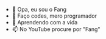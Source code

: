 - 👋 Opa, eu sou o Fang 
- 👀 Faço codes, mero programador
- 🌱 Aprendendo com a vida
- 📫 No YouTube procure por "Fang"

<!---
Fangiolol/Fangiolol is a ✨ special ✨ repository because its `README.md` (this file) appears on your GitHub profile.
You can click the Preview link to take a look at your changes.
--->
